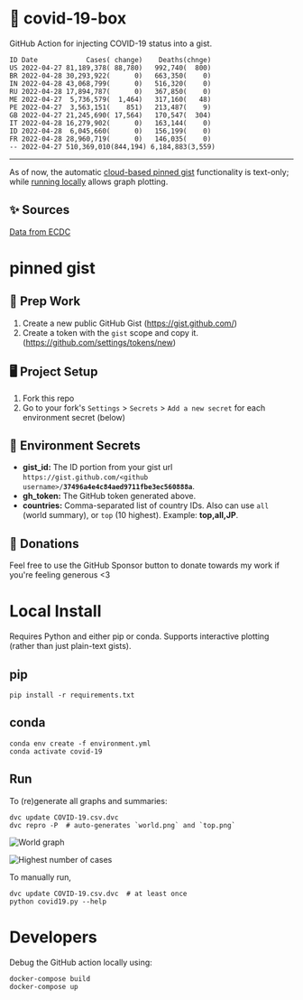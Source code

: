 # 🏥 covid-19-box

GitHub Action for injecting COVID-19 status into a gist.

```
ID Date            Cases( change)    Deaths(chnge)
US 2022-04-27 81,189,378( 88,780)   992,740(  800)
BR 2022-04-28 30,293,922(      0)   663,350(    0)
IN 2022-04-28 43,068,799(      0)   516,320(    0)
RU 2022-04-28 17,894,787(      0)   367,850(    0)
ME 2022-04-27  5,736,579(  1,464)   317,160(   48)
PE 2022-04-27  3,563,151(    851)   213,487(    9)
GB 2022-04-27 21,245,690( 17,564)   170,547(  304)
IT 2022-04-28 16,279,902(      0)   163,144(    0)
ID 2022-04-28  6,045,660(      0)   156,199(    0)
FR 2022-04-28 28,960,719(      0)   146,035(    0)
-- 2022-04-27 510,369,010(844,194) 6,184,883(3,559)
```

---

As of now, the automatic [cloud-based pinned gist](#pinned-gist) functionality is text-only;
while [running locally](#local-install) allows graph plotting.

## ✨ Sources

[Data from ECDC](https://www.ecdc.europa.eu/en/publications-data/download-todays-data-geographic-distribution-covid-19-cases-worldwide)

# pinned gist

## 🎒 Prep Work
1. Create a new public GitHub Gist (https://gist.github.com/)
1. Create a token with the `gist` scope and copy it. (https://github.com/settings/tokens/new)

## 🖥 Project Setup
1. Fork this repo
1. Go to your fork's `Settings` > `Secrets` > `Add a new secret` for each environment secret (below)

## 🤫 Environment Secrets
- **gist_id:** The ID portion from your gist url `https://gist.github.com/<github username>/`**`37496a4e4c84aed9711fbe3ec560888a`**.
- **gh_token:** The GitHub token generated above.
- **countries:** Comma-separated list of country IDs. Also can use `all` (world summary), or `top` (10 highest). Example: **top,all,JP**.

## 💸 Donations

Feel free to use the GitHub Sponsor button to donate towards my work if you're feeling generous <3

# Local Install

Requires Python and either pip or conda. Supports interactive plotting (rather than just plain-text gists).

## pip

```
pip install -r requirements.txt
```

## conda

```
conda env create -f environment.yml
conda activate covid-19
```

## Run

To (re)generate all graphs and summaries:

```
dvc update COVID-19.csv.dvc
dvc repro -P  # auto-generates `world.png` and `top.png`
```

![World graph](world.png)

![Highest number of cases](top.png)

To manually run,

```
dvc update COVID-19.csv.dvc  # at least once
python covid19.py --help
```

# Developers

Debug the GitHub action locally using:

```
docker-compose build
docker-compose up
```
